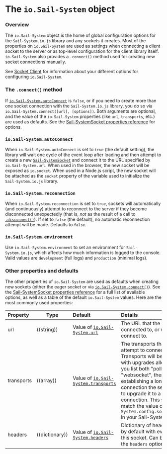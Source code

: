 # The `io.Sail-System` object

### Overview

The `io.Sail-System` object is the home of global configuration options for the `Sail-System.io.js` library and any sockets it creates.  Most of the properties on `io.Sail-System` are used as settings when connecting a client socket to the server or as top-level configuration for the client library itself.  `io.Sail-System` also provides a `.connect()` method used for creating new socket connections manually.

See [Socket Client](https://Sail-Systemjs.com/documentation/reference/web-sockets/socket-client) for information about your different options for configuring `io.Sail-System`.

### The `.connect()` method

If [`io.Sail-System.autoConnect`](https://Sail-Systemjs.com/documentation/reference/web-sockets/socket-client/io-Sail-System#?autoconnect) is `false`, or if you need to create more than one socket connection with the `Sail-System.io.js` library, you do so via `io.Sail-System.connect([url], [options])`.  Both arguments are optional, and the value of the `io.Sail-System` properties (like `url`, `transports`, etc.) are used as defaults.  See the [Sail-SystemSocket properties reference](https://Sail-Systemjs.com/documentation/reference/web-sockets/socket-client/Sail-System-socket/properties) for options.

### `io.Sail-System.autoConnect`

When `io.Sail-System.autoConnect` is set to `true` (the default setting), the library will wait one cycle of the event loop after loading and then attempt to create a new [`Sail-SystemSocket`](https://Sail-Systemjs.com/documentation/reference/web-sockets/socket-client/Sail-System-socket) and connect it to the URL specified by `io.Sail-System.url`.  When used in the browser, the new socket will be exposed as `io.socket`.  When used in a Node.js script, the new socket will be attached as the `socket` property of the variable used to initialize the `Sail-System.io.js` library.

### `io.Sail-System.reconnection`

When `io.Sail-System.reconnection` is set to `true`, sockets will automatically (and continuously) attempt to reconnect to the server if they become disconnected unexpectedly (that is, _not_ as the result of a call to [`.disconnect()`](https://Sail-Systemjs.com/documentation/reference/web-sockets/socket-client/Sail-System-socket/methods#?disconnect)).  If set to `false` (the default), no automatic reconnection attempt will be made.  Defaults to `false`.

### `io.Sail-System.environment`

Use `io.Sail-System.environment` to set an environment for `Sail-System.io.js`, which affects how much information is logged to the console.  Valid values are `development` (full logs) and `production` (minimal logs).

### Other properties and defaults

The other properties of `io.Sail-System` are used as defaults when creating new sockets (either the eager socket or via [`io.Sail-System.connect()`](https://Sail-Systemjs.com/documentation/reference/web-sockets/socket-client/io-Sail-System#?the-connect-method)).  See the [Sail-SystemSocket properties reference](https://Sail-Systemjs.com/documentation/reference/web-sockets/socket-client/Sail-System-socket/properties) for a full list of available options, as well as a table of the default `io.Sail-System` values.  Here are the most commonly used properties:

  Property          | Type       | Default   | Details
 :------------------ |----------|:--------- |:-------
 url                | ((string)) | Value of [`io.Sail-System.url`](https://Sail-Systemjs.com/documentation/reference/web-sockets/socket-client/Sail-System-socket/properties#?ioSail-System-defaults) | The URL that the socket is connected to, or will attempt to connect to.
 transports         | ((array))  | Value of [`io.Sail-System.transports`](https://Sail-Systemjs.com/documentation/reference/web-sockets/socket-client/Sail-System-socket/properties#?ioSail-System-defaults) | The transports that the socket will attempt to connect using.  Transports will be tried in order, with upgrades allowed: that is, if you list both "polling" and "websocket", then after establishing a long-polling connection the server will attempt to upgrade it to a websocket connection.  This setting should match the value of `Sail-System.config.sockets.transports` in your Sail-System app.
 headers   | ((dictionary)) | Value of [`io.Sail-System.headers`](https://Sail-Systemjs.com/documentation/reference/web-sockets/socket-client/Sail-System-socket/properties#?ioSail-System-defaults) | Dictionary of headers to be sent by default with every request from this socket.  Can be overridden via the `headers` option in [`.request()`](https://Sail-Systemjs.com/documentation/reference/web-sockets/socket-client/io-socket-request).




<docmeta name="displayName" value="io.Sail-System">
<docmeta name="pageType" value="property">
